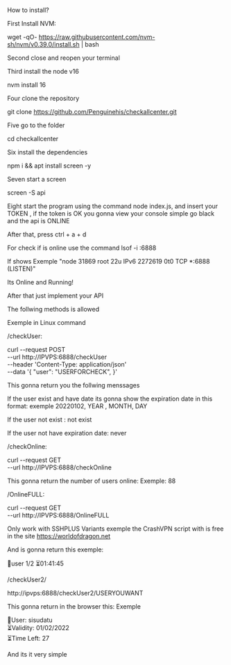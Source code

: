 
How to install?

First Install NVM: 

wget -qO- https://raw.githubusercontent.com/nvm-sh/nvm/v0.39.0/install.sh | bash

Second close and reopen your terminal

Third install the node v16

nvm install 16

Four clone the repository

git clone https://github.com/Penguinehis/checkallcenter.git

Five go to the folder 

cd checkallcenter

Six install the dependencies

npm i && apt install screen -y

Seven start a screen 

screen -S api

Eight start the program using the command node index.js, and insert your TOKEN , if the token is OK you gonna view your console simple go black and the api is ONLINE

After that, press ctrl + a + d

For check if is online use the command lsof -i :6888

If shows Exemple "node    31869 root   22u  IPv6 2272619      0t0  TCP *:6888 (LISTEN)"

Its Online and Running!

After that just implement your API

The follwing methods is allowed

Exemple in Linux command

/checkUser:

curl --request POST \
  --url http://IPVPS:6888/checkUser \
  --header 'Content-Type: application/json' \
  --data '{
    "user": "USERFORCHECK",
}'

This gonna return you the follwing menssages 

If the user exist and have date its gonna show the expiration date in this format: exemple 20220102, YEAR , MONTH, DAY

If the user not exist : not exist

If the user not have expiration date: never

/checkOnline:

curl --request GET \
  --url http://IPVPS:6888/checkOnline

This gonna return the number of users online: Exemple: 88

/OnlineFULL:

curl --request GET \
  --url http://IPVPS:6888/OnlineFULL

Only work with SSHPLUS Variants exemple the CrashVPN script with is free in the site https://worldofdragon.net

And is gonna return this exemple: 

👤user 1/2 ⏳01:41:45

/checkUser2/

http://ipvps:6888/checkUser2/USERYOUWANT

This gonna return in the browser this: Exemple 

👤User: sisudatu<br>
⏳Validity: 01/02/2022<br>
⏳Time Left: 27<br>

And its it very simple
